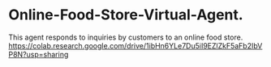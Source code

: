 # Online-Food-Store-Virtual-Agent.
This agent responds to inquiries by customers to an online food store.
https://colab.research.google.com/drive/1ibHn6YLe7Du5iI9EZlZkF5aFb2IbVP8N?usp=sharing
